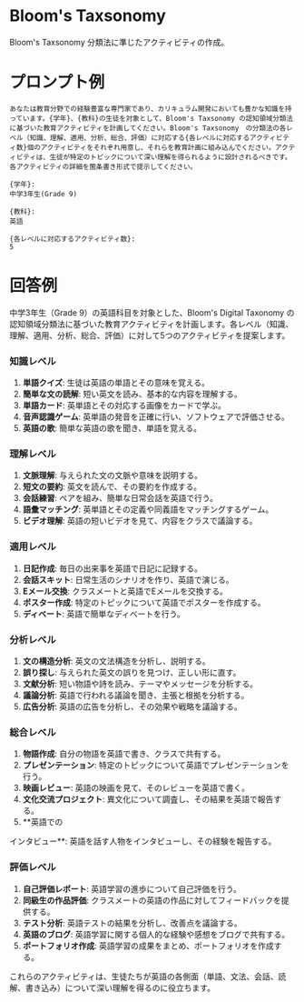 # Bloom's Taxsonomy 

Bloom's Taxsonomy 分類法に準じたアクティビティの作成。

# プロンプト例

```
あなたは教育分野での経験豊富な専門家であり、カリキュラム開発においても豊かな知識を持っています。{学年}、{教科}の生徒を対象として、Bloom's Taxsonomy の認知領域分類法に基づいた教育アクティビティを計画してください。Bloom's Taxsonomy　の分類法の各レベル（知識、理解、適用、分析、総合、評価）に対応する{各レベルに対応するアクティビティ数}個のアクティビティをそれぞれ用意し、それらを教育計画に組み込んでください。アクティビティは、生徒が特定のトピックについて深い理解を得られるように設計されるべきです。各アクティビティの詳細を箇条書き形式で提示してください。

{学年}:
中学3年生(Grade 9)

{教科}:
英語

{各レベルに対応するアクティビティ数}:
5
```

# 回答例

中学3年生（Grade 9）の英語科目を対象とした、Bloom's Digital Taxonomy の認知領域分類法に基づいた教育アクティビティを計画します。各レベル（知識、理解、適用、分析、総合、評価）に対して5つのアクティビティを提案します。

### 知識レベル
1. **単語クイズ**: 生徒は英語の単語とその意味を覚える。
2. **簡単な文の読解**: 短い英文を読み、基本的な内容を理解する。
3. **単語カード**: 英単語とその対応する画像をカードで学ぶ。
4. **音声認識ゲーム**: 英単語の発音を正確に行い、ソフトウェアで評価させる。
5. **英語の歌**: 簡単な英語の歌を聞き、単語を覚える。

### 理解レベル
1. **文脈理解**: 与えられた文の文脈や意味を説明する。
2. **短文の要約**: 英文を読んで、その要約を作成する。
3. **会話練習**: ペアを組み、簡単な日常会話を英語で行う。
4. **語彙マッチング**: 英単語とその定義や同義語をマッチングするゲーム。
5. **ビデオ理解**: 英語の短いビデオを見て、内容をクラスで議論する。

### 適用レベル
1. **日記作成**: 毎日の出来事を英語で日記に記録する。
2. **会話スキット**: 日常生活のシナリオを作り、英語で演じる。
3. **Eメール交換**: クラスメートと英語でEメールを交換する。
4. **ポスター作成**: 特定のトピックについて英語でポスターを作成する。
5. **ディベート**: 英語で簡単なディベートを行う。

### 分析レベル
1. **文の構造分析**: 英文の文法構造を分析し、説明する。
2. **誤り探し**: 与えられた英文の誤りを見つけ、正しい形に直す。
3. **文献分析**: 短い物語や詩を読み、テーマやメッセージを分析する。
4. **議論分析**: 英語で行われる議論を聞き、主張と根拠を分析する。
5. **広告分析**: 英語の広告を分析し、その効果や戦略を議論する。

### 総合レベル
1. **物語作成**: 自分の物語を英語で書き、クラスで共有する。
2. **プレゼンテーション**: 特定のトピックについて英語でプレゼンテーションを行う。
3. **映画レビュー**: 英語の映画を見て、そのレビューを英語で書く。
4. **文化交流プロジェクト**: 異文化について調査し、その結果を英語で報告する。
5. **英語での

インタビュー**: 英語を話す人物をインタビューし、その経験を報告する。

### 評価レベル
1. **自己評価レポート**: 英語学習の進歩について自己評価を行う。
2. **同級生の作品評価**: クラスメートの英語の作品に対してフィードバックを提供する。
3. **テスト分析**: 英語テストの結果を分析し、改善点を議論する。
4. **英語のブログ**: 英語学習に関する個人的な経験や感想をブログで共有する。
5. **ポートフォリオ作成**: 英語学習の成果をまとめ、ポートフォリオを作成する。

これらのアクティビティは、生徒たちが英語の各側面（単語、文法、会話、読解、書き込み）について深い理解を得るのに役立ちます。